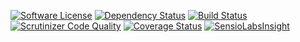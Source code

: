 [![Software License](https://img.shields.io/badge/license-MIT-brightgreen.svg)](LICENSE) [![Dependency Status](https://www.versioneye.com/user/projects/5441aa35e70de4782700015a/badge.svg?style=flat)](https://www.versioneye.com/user/projects/5441aa35e70de4782700015a) [![Build Status](https://travis-ci.org/ArthurHlt/sphring.svg?branch=master)](https://travis-ci.org/ArthurHlt/sphring) [![Scrutinizer Code Quality](https://scrutinizer-ci.com/g/ArthurHlt/sphring/badges/quality-score.png?b=master)](https://scrutinizer-ci.com/g/ArthurHlt/sphring/?branch=master) [![Coverage Status](https://coveralls.io/repos/ArthurHlt/sphring/badge.png?branch=master&refreshe)](https://coveralls.io/r/ArthurHlt/sphring?branch=master&refreshe)
[![SensioLabsInsight](https://insight.sensiolabs.com/projects/99d94bef-8457-4395-a5c6-809ef2af1b4a/small.png)](https://insight.sensiolabs.com/projects/99d94bef-8457-4395-a5c6-809ef2af1b4a)

